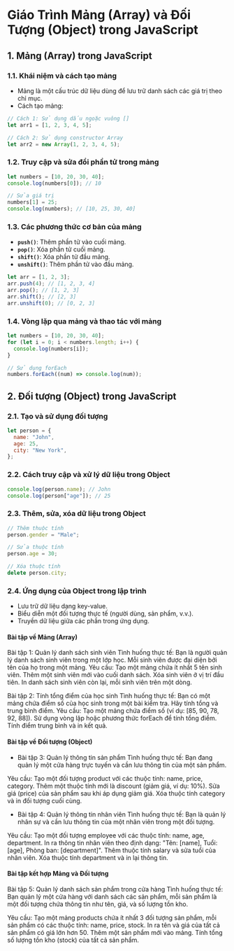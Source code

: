 # **Giáo Trình Mảng (Array) và Đối Tượng (Object) trong JavaScript**

## **1. Mảng (Array) trong JavaScript**

### **1.1. Khái niệm và cách tạo mảng**

- Mảng là một cấu trúc dữ liệu dùng để lưu trữ danh sách các giá trị theo chỉ mục.
- Cách tạo mảng:

```js
// Cách 1: Sử dụng dấu ngoặc vuông []
let arr1 = [1, 2, 3, 4, 5];

// Cách 2: Sử dụng constructor Array
let arr2 = new Array(1, 2, 3, 4, 5);
```

### **1.2. Truy cập và sửa đổi phần tử trong mảng**

```js
let numbers = [10, 20, 30, 40];
console.log(numbers[0]); // 10

// Sửa giá trị
numbers[1] = 25;
console.log(numbers); // [10, 25, 30, 40]
```

### **1.3. Các phương thức cơ bản của mảng**

- **`push()`**: Thêm phần tử vào cuối mảng.
- **`pop()`**: Xóa phần tử cuối mảng.
- **`shift()`**: Xóa phần tử đầu mảng.
- **`unshift()`**: Thêm phần tử vào đầu mảng.

```js
let arr = [1, 2, 3];
arr.push(4); // [1, 2, 3, 4]
arr.pop(); // [1, 2, 3]
arr.shift(); // [2, 3]
arr.unshift(0); // [0, 2, 3]
```

### **1.4. Vòng lặp qua mảng và thao tác với mảng**

```js
let numbers = [10, 20, 30, 40];
for (let i = 0; i < numbers.length; i++) {
  console.log(numbers[i]);
}

// Sử dụng forEach
numbers.forEach((num) => console.log(num));
```

## **2. Đối tượng (Object) trong JavaScript**

### **2.1. Tạo và sử dụng đối tượng**

```js
let person = {
  name: "John",
  age: 25,
  city: "New York",
};
```

### **2.2. Cách truy cập và xử lý dữ liệu trong Object**

```js
console.log(person.name); // John
console.log(person["age"]); // 25
```

### **2.3. Thêm, sửa, xóa dữ liệu trong Object**

```js
// Thêm thuộc tính
person.gender = "Male";

// Sửa thuộc tính
person.age = 30;

// Xóa thuộc tính
delete person.city;
```

### **2.4. Ứng dụng của Object trong lập trình**

- Lưu trữ dữ liệu dạng key-value.
- Biểu diễn một đối tượng thực tế (người dùng, sản phẩm, v.v.).
- Truyền dữ liệu giữa các phần trong ứng dụng.

#### Bài tập về Mảng (Array)

Bài tập 1: Quản lý danh sách sinh viên
Tình huống thực tế: Bạn là người quản lý danh sách sinh viên trong một lớp học. Mỗi sinh viên được đại diện bởi tên của họ trong một mảng.
Yêu cầu:
Tạo một mảng chứa ít nhất 5 tên sinh viên.
Thêm một sinh viên mới vào cuối danh sách.
Xóa sinh viên ở vị trí đầu tiên.
In danh sách sinh viên còn lại, mỗi sinh viên trên một dòng.

Bài tập 2: Tính tổng điểm của học sinh
Tình huống thực tế: Bạn có một mảng chứa điểm số của học sinh trong một bài kiểm tra. Hãy tính tổng và trung bình điểm.
Yêu cầu:
Tạo một mảng chứa điểm số (ví dụ: [85, 90, 78, 92, 88]).
Sử dụng vòng lặp hoặc phương thức forEach để tính tổng điểm.
Tính điểm trung bình và in kết quả.

#### Bài tập về Đối tượng (Object)

- Bài tập 3: Quản lý thông tin sản phẩm
  Tình huống thực tế: Bạn đang quản lý một cửa hàng trực tuyến và cần lưu thông tin của một sản phẩm.

Yêu cầu:
Tạo một đối tượng product với các thuộc tính: name, price, category.
Thêm một thuộc tính mới là discount (giảm giá, ví dụ: 10%).
Sửa giá (price) của sản phẩm sau khi áp dụng giảm giá.
Xóa thuộc tính category và in đối tượng cuối cùng.

- Bài tập 4: Quản lý thông tin nhân viên
  Tình huống thực tế: Bạn là quản lý nhân sự và cần lưu thông tin của một nhân viên trong một đối tượng.

Yêu cầu:
Tạo một đối tượng employee với các thuộc tính: name, age, department.
In ra thông tin nhân viên theo định dạng: "Tên: [name], Tuổi: [age], Phòng ban: [department]".
Thêm thuộc tính salary và sửa tuổi của nhân viên.
Xóa thuộc tính department và in lại thông tin.

#### Bài tập kết hợp Mảng và Đối tượng

Bài tập 5: Quản lý danh sách sản phẩm trong cửa hàng
Tình huống thực tế: Bạn quản lý một cửa hàng với danh sách các sản phẩm, mỗi sản phẩm là một đối tượng chứa thông tin như tên, giá, và số lượng tồn kho.

Yêu cầu:
Tạo một mảng products chứa ít nhất 3 đối tượng sản phẩm, mỗi sản phẩm có các thuộc tính: name, price, stock.
In ra tên và giá của tất cả sản phẩm có giá lớn hơn 50.
Thêm một sản phẩm mới vào mảng.
Tính tổng số lượng tồn kho (stock) của tất cả sản phẩm.
